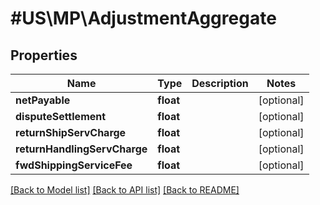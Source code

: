 # #US\MP\AdjustmentAggregate

## Properties

Name | Type | Description | Notes
------------ | ------------- | ------------- | -------------
**netPayable** | **float** |  | [optional]
**disputeSettlement** | **float** |  | [optional]
**returnShipServCharge** | **float** |  | [optional]
**returnHandlingServCharge** | **float** |  | [optional]
**fwdShippingServiceFee** | **float** |  | [optional]


[[Back to Model list]](../) [[Back to API list]](../../Api/US/MP) [[Back to README]](../../README.md)
